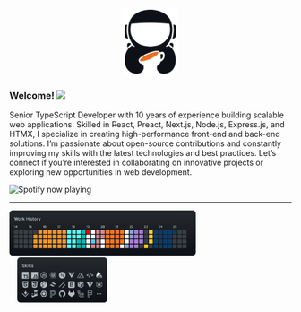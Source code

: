 <p align="center">
   <picture>
      <source media="(prefers-color-scheme: dark)" srcset="./assets/jp-coffee-branding-dark.svg" width="120">
      <img src="./assets/jp-coffee-branding-light.svg" alt="JP.Coffee Logo" height="120">
   </picture>
</p>

<h3>
   Welcome! <img src="https://media.giphy.com/media/hvRJCLFzcasrR4ia7z/giphy.gif" width="28">
</h3>

Senior TypeScript Developer with 10 years of experience building scalable web applications. Skilled in React, Preact, Next.js, Node.js, Express.js, and HTMX, I specialize in creating high-performance front-end and back-end solutions. I’m passionate about open-source contributions and constantly improving my skills with the latest technologies and best practices. Let’s connect if you’re interested in collaborating on innovative projects or exploring new opportunities in web development.

<img src="https://spotify-github-profile.kittinanx.com/api/view?uid=31iisadcqke5h2hlg5ptghquj36e&cover_image=true&theme=natemoo-re&bar_color_cover=true&bar_color=0ab404" alt="Spotify now playing">

---

<p>
  <a
    href="https://jp.coffee"
    target="_blank"
    rel="noopener noreferrer"
    aria-expanded="false"
    aria-label="Link to JP.Coffee"
    title="JP.Coffee"
    style="text-decoration: none"
  >
    <picture>
      <source media="(max-width: 600px)" srcset="./assets/work-history.svg" width="100%">
      <source media="(min-width: 601px)" srcset="./assets/work-history.svg" width="66%">
      <img src="./assets/work-history.svg" alt="JP.Coffee Logo" width="66%">
    </picture>
  </a>
  <a
    href="https://jp.coffee"
    target="_blank"
    rel="noopener noreferrer"
    aria-expanded="false"
    aria-label="Link to JP.Coffee"
    title="JP.Coffee"
    style="text-decoration: none"
  >
    <picture>
      <source media="(max-width: 600px)" srcset="./assets/skills.svg" width="100%">
      <source media="(min-width: 601px)" srcset="./assets/skills.svg" width="32%">
      <img src="./assets/skills.svg" alt="JP.Coffee Logo" width="32%" style="margin-left: 14px">
    </picture>
  </a>
</p>
